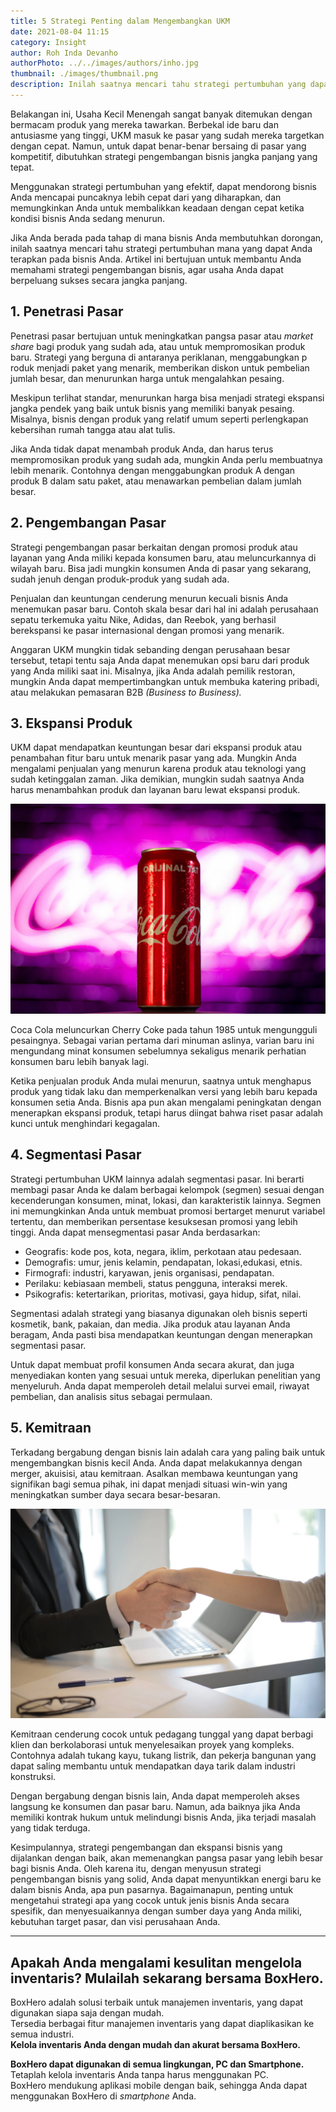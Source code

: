 ```yaml
---
title: 5 Strategi Penting dalam Mengembangkan UKM
date: 2021-08-04 11:15
category: Insight
author: Roh Inda Devanho
authorPhoto: ../../images/authors/inho.jpg
thumbnail: ./images/thumbnail.png
description: Inilah saatnya mencari tahu strategi pertumbuhan yang dapat Anda terapkan pada bisnis Anda!
---
```


Belakangan ini, Usaha Kecil Menengah sangat banyak ditemukan dengan bermacam produk yang mereka tawarkan. Berbekal ide baru dan antusiasme yang tinggi, UKM masuk ke pasar yang sudah mereka targetkan dengan cepat. Namun, untuk dapat benar-benar bersaing di pasar yang kompetitif, dibutuhkan strategi pengembangan bisnis jangka panjang yang tepat.

Menggunakan strategi pertumbuhan yang efektif, dapat mendorong bisnis Anda mencapai puncaknya lebih cepat dari yang diharapkan, dan memungkinkan Anda untuk membalikkan keadaan dengan cepat ketika kondisi bisnis Anda sedang menurun.

Jika Anda berada pada tahap di mana bisnis Anda membutuhkan dorongan, inilah saatnya mencari tahu strategi pertumbuhan mana yang dapat Anda terapkan pada bisnis Anda. Artikel ini bertujuan untuk membantu Anda memahami strategi pengembangan bisnis, agar usaha Anda dapat berpeluang sukses secara jangka panjang.

## 1. Penetrasi Pasar

Penetrasi pasar bertujuan untuk meningkatkan pangsa pasar atau _market share_ bagi produk yang sudah ada, atau untuk mempromosikan produk baru. Strategi yang berguna di antaranya periklanan, menggabungkan p
roduk menjadi paket yang menarik, memberikan diskon untuk pembelian jumlah besar, dan menurunkan harga untuk mengalahkan pesaing.

Meskipun terlihat standar, menurunkan harga bisa menjadi strategi ekspansi jangka pendek yang baik untuk bisnis yang memiliki banyak pesaing. Misalnya, bisnis dengan produk yang relatif umum seperti perlengkapan kebersihan rumah tangga atau alat tulis.

Jika Anda tidak dapat menambah produk Anda, dan harus terus mempromosikan produk yang sudah ada, mungkin Anda perlu membuatnya lebih menarik. Contohnya dengan menggabungkan produk A dengan produk B dalam satu paket, atau menawarkan pembelian dalam jumlah besar.

## 2. Pengembangan Pasar

Strategi pengembangan pasar berkaitan dengan promosi produk atau layanan yang Anda miliki kepada konsumen baru, atau meluncurkannya di wilayah baru. Bisa jadi mungkin konsumen Anda di pasar yang sekarang, sudah jenuh dengan produk-produk yang sudah ada.

Penjualan dan keuntungan cenderung menurun kecuali bisnis Anda menemukan pasar baru. Contoh skala besar dari hal ini adalah perusahaan sepatu terkemuka yaitu Nike, Adidas, dan Reebok, yang berhasil berekspansi ke pasar internasional dengan promosi yang menarik.

Anggaran UKM mungkin tidak sebanding dengan perusahaan besar tersebut, tetapi tentu saja Anda dapat menemukan opsi baru dari produk yang Anda miliki saat ini. Misalnya, jika Anda adalah pemilik restoran, mungkin Anda dapat mempertimbangkan untuk membuka katering pribadi, atau melakukan pemasaran B2B _(Business to Business)._

## 3. Ekspansi Produk

UKM dapat mendapatkan keuntungan besar dari ekspansi produk atau penambahan fitur baru untuk menarik pasar yang ada. Mungkin Anda mengalami penjualan yang menurun karena produk atau teknologi yang sudah ketinggalan zaman. Jika demikian, mungkin sudah saatnya Anda harus menambahkan produk dan layanan baru lewat ekspansi produk.

![Ekspansi produk Coca Cola](./images/1.png)

Coca Cola meluncurkan Cherry Coke pada tahun 1985 untuk mengungguli pesaingnya. Sebagai varian pertama dari minuman aslinya, varian baru ini mengundang minat konsumen sebelumnya sekaligus menarik perhatian konsumen baru lebih banyak lagi.

Ketika penjualan produk Anda mulai menurun, saatnya untuk menghapus produk yang tidak laku dan memperkenalkan versi yang lebih baru kepada konsumen setia Anda. Bisnis apa pun akan mengalami peningkatan dengan menerapkan ekspansi produk, tetapi harus diingat bahwa riset pasar adalah kunci untuk menghindari kegagalan.

## 4. Segmentasi Pasar

Strategi pertumbuhan UKM lainnya adalah segmentasi pasar. Ini berarti membagi pasar Anda ke dalam berbagai kelompok (segmen) sesuai dengan kecenderungan konsumen, minat, lokasi, dan karakteristik lainnya. Segmen ini memungkinkan Anda untuk membuat promosi bertarget menurut variabel tertentu, dan memberikan persentase kesuksesan promosi yang lebih tinggi. Anda dapat mensegmentasi pasar Anda berdasarkan:

- Geografis: kode pos, kota, negara, iklim, perkotaan atau pedesaan.
- Demografis: umur, jenis kelamin, pendapatan, lokasi,edukasi, etnis.
- Firmografi: industri, karyawan, jenis organisasi, pendapatan.
- Perilaku: kebiasaan membeli, status pengguna, interaksi merek.
- Psikografis: ketertarikan, prioritas, motivasi, gaya hidup, sifat, nilai.

Segmentasi adalah strategi yang biasanya digunakan oleh bisnis seperti kosmetik, bank, pakaian, dan media. Jika produk atau layanan Anda beragam, Anda pasti bisa mendapatkan keuntungan dengan menerapkan segmentasi pasar.

Untuk dapat membuat profil konsumen Anda secara akurat, dan juga menyediakan konten yang sesuai untuk mereka, diperlukan penelitian yang menyeluruh. Anda dapat memperoleh detail melalui survei email, riwayat pembelian, dan analisis situs sebagai permulaan.

## 5. Kemitraan

Terkadang bergabung dengan bisnis lain adalah cara yang paling baik untuk mengembangkan bisnis kecil Anda. Anda dapat melakukannya dengan merger, akuisisi, atau kemitraan. Asalkan membawa keuntungan yang signifikan bagi semua pihak, ini dapat menjadi situasi win-win yang meningkatkan sumber daya secara besar-besaran.

![Jalin kerja sama](./images/2.png)

Kemitraan cenderung cocok untuk pedagang tunggal yang dapat berbagi klien dan berkolaborasi untuk menyelesaikan proyek yang kompleks. Contohnya adalah tukang kayu, tukang listrik, dan pekerja bangunan yang dapat saling membantu untuk mendapatkan daya tarik dalam industri konstruksi.

Dengan bergabung dengan bisnis lain, Anda dapat memperoleh akses langsung ke konsumen dan pasar baru. Namun, ada baiknya jika Anda memiliki kontrak hukum untuk melindungi bisnis Anda, jika terjadi masalah yang tidak terduga.

Kesimpulannya, strategi pengembangan dan ekspansi bisnis yang dijalankan dengan baik, akan memenangkan pangsa pasar yang lebih besar bagi bisnis Anda. Oleh karena itu, dengan menyusun strategi pengembangan bisnis yang solid, Anda dapat menyuntikkan energi baru ke dalam bisnis Anda, apa pun pasarnya. Bagaimanapun, penting untuk mengetahui strategi apa yang cocok untuk jenis bisnis Anda secara spesifik, dan menyesuaikannya dengan sumber daya yang Anda miliki, kebutuhan target pasar, dan visi perusahaan Anda.

---

## Apakah Anda mengalami kesulitan mengelola inventaris? Mulailah sekarang bersama BoxHero.

BoxHero adalah solusi terbaik untuk manajemen inventaris, yang dapat digunakan siapa saja dengan mudah.<br/>
Tersedia berbagai fitur manajemen inventaris yang dapat diaplikasikan ke semua industri.<br/>
**Kelola inventaris Anda dengan mudah dan akurat bersama BoxHero.**

<tip-box>

**BoxHero dapat digunakan di semua lingkungan, PC dan Smartphone.**<br/>
Tetaplah kelola inventaris Anda tanpa harus menggunakan PC.<br/>
BoxHero mendukung aplikasi mobile dengan baik, sehingga Anda dapat menggunakan BoxHero di *smartphone* Anda.

</tip-box>
